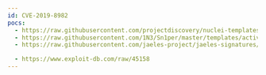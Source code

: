 ```yaml
---
id: CVE-2019-8982
pocs:
  - https://raw.githubusercontent.com/projectdiscovery/nuclei-templates/master/cves/2019/CVE-2019-8982.yaml
  - https://raw.githubusercontent.com/1N3/Sn1per/master/templates/active/CVE-2019-8982_-_Wavemaker_Studio_6.6_LFI_SSRF.sh
  - https://raw.githubusercontent.com/jaeles-project/jaeles-signatures/master/cves/wavemaker-studio-lfi-cve-2019-8982.yaml

  - https://www.exploit-db.com/raw/45158
---
```

